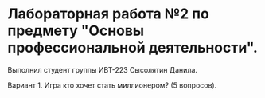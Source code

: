# Лабораторная работа №2 по предмету "Основы профессиональной деятельности".
Выполнил студент группы ИВТ-223 Сысолятин Данила.

Вариант 1.
Игра кто хочет стать миллионером? (5 вопросов).
